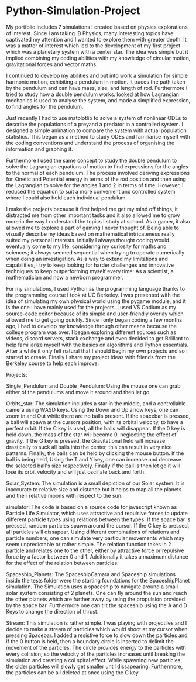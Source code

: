 # Python-Simulation-Project

My portfolio includes 7 simulations I created based on physics explorations of interest.
Since I am taking IB Physics, many interesting topics have captivated my attention and I wanted to explore them with greater depth.
It was a matter of interest  which led to the development of my first project which was a planetary system with a center star.
The idea was simple but it implied combining my coding abilities with my knowledge of circular motion, gravitational forces and vector maths. 

I continued to develop my abilities and put into work a simulation for simple harmonic motion, exhibiting a pendulum in motion. It traces the path taken by the pendulum and can have mass, size, and length of rod. Furthermore I tried to study how a double pendulum works. looked at how Lagrangian mechanics is used to analyse the system, and made a simplified expression, to find angles for the pendulum.

Just recently I had to use matplotlib to solve a system of nonlinear ODEs to describe the populations of a preyand a predator in a controlled system. I designed a simple animation to compare the system with actual population statistics. This began as a method to study ODEs and familiarise myself with the coding conventions and understand the process of organising the information and graphing it.

Furthermore I used the same concept to study the double pendulum to solve the Lagrangian equations of motion to find expressions for the angles to the normal of each pendulum. The process involved deriving expressions for Kinetic and Potential energy in terms of the rod position and then using the Lagrangian to solve for the angles 1 and 2 in terms of time. However, I reduced the equation to suit a more convenient and controlled system where I could also hold each individual pendulum.

I make the projects because it first helped me get my mind off things, it distracted me from other important tasks and it also allowed me to grow more in the way I understand the topics I study at school. As a gamer, it also allowed me to explore a part of gaming I never thought of. Being able to visually describe my ideas based on mathematical intricateness really suited my personal interests. Initially I always thought coding would eventually come to my life, considering my curiosity for maths and sciences; it always seemed sequential when trying to operate numerically when doing an investigation. As a way to extend my limitations and capabilities, I try to keep looking for harder challenges and innovative techniques to keep outperforming myself every time: As a scientist, a mathematician and now a newborn programmer. 

For my simulations, I used Python as the programming language thanks to the programming course I took at UC Berkeley. I was presented with the idea of simulating my own physical world using the pygame module, and it is the one I have mainly used for the projects. I used VS Codium as my source-code editor because of its simple and user-friendly overlay which allowed me to get going quickly. Since I only began coding a few months ago, I had to develop my knowledge through other means because the college program was over. I began exploring different sources such as videos, discord servers, stack exchange and even decided to get Brilliant to help familiarize myself with the basics on algorithms and Python essentials. After a while it only felt natural that I should begin my own projects and so I started to create. Finally I share my project ideas with friends from the Berkeley course to help each improve.

 Projects:

 Single_Pendulum and Double_Pendulum: Using the mouse one can grab either of the pendulums and move it around and then let go.

 Orbits_star:   The simulation includes a star in the middle, and a controllable camera using WASD keys. Using the Down and Up arrow keys, one can zoom in and Out while there are no balls present. If the spacebar is pressed, a ball will spawn at the cursors position,  with its orbital velocity, to have a perfect orbit. If the C key is used, all the balls will disappear. If the 0 key is held down, the mass of the star will become 0, neglecting the effect of gravity. If the G key is pressed, the Gravitational field will increase drastically to suck all balls into the center, this can result in very nice patterns. Finally, the balls can be held by clicking the mouse button. If the ball is being held, Using the T  and Y key, one can increase and decrease the selected ball's size respectively. Finally if the ball is then let go it will lose its orbit velocity and will just oscillate back and forth.

Solar_System:   The simulation is a small depiction of our Solar system. It is inaccurate to relative size and distance but it helps to map all the planets and their relative moons with respect to the sun.

simulator: The code is based on a source code for javascript known as Particle Life Simulator, which uses attractive and repulsive forces to update different particle types using relations between the types. If the space bar is pressed, random particles spawn around the cursor. If the C key is pressed, all particles will dissapear. Using different combinations of relations and particle numbers, one can simulate very particular movements which may seem unpredictable or rather simple. The relation function takes in 2 particle and relates one to the other, either by attractive force or repulsive force by a factor between 0 and 1. Additionally it takes a maximum distance for the effect of the relation between particles.

Spaceship_Planets:    The SpaceshipCamara and Spaceship simulations inside the tests folder were the starting foundations for the SpaceshipPlanet simulation. The Simulation uses a spaceship to navigate around a small solar system consisting of 2 planets. One can fly around the sun and reach the other planets which are further away by using the propulsion provided by the space bar. Furthermore one can tilt the spaceship using the A and D Keys to change the direction of thrust.

Stream:      This simulation is rather simple. I was playing with projectiles and I decide to make a stream of particles which would shoot at my cursor when pressing Spacebar. I added a resistive force to slow down the particles and if the 0 button is held, then a boundary circle is inserted to delimit the movement of the particles. The circle provides energy to the particles with every collision, so the velocity of the particles  increases until breaking the simulation and creating a col spiral effect. While spawning new particles, the older particles will slowly get smaller until dissapearing. Furthermore, the particles can be all deleted at once using the C key.
